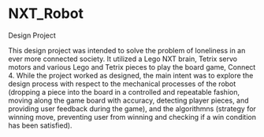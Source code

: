 # NXT_Robot
Design Project

This design project was intended to solve the problem of loneliness in an ever more connected society.
It utilized a Lego NXT brain, Tetrix servo motors and various Lego and Tetrix pieces to play the board game, Connect 4.
While the project worked as designed, the main intent was to explore the design process with respect to the mechanical processes
of the robot (dropping a piece into the board in a controlled and repeatable fashion, moving along the game board with accuracy, 
detecting player pieces, and providing user feedback during the game), and the algorithmns (strategy for winning move, preventing user
from winning and checking if a win condition has been satisfied).

